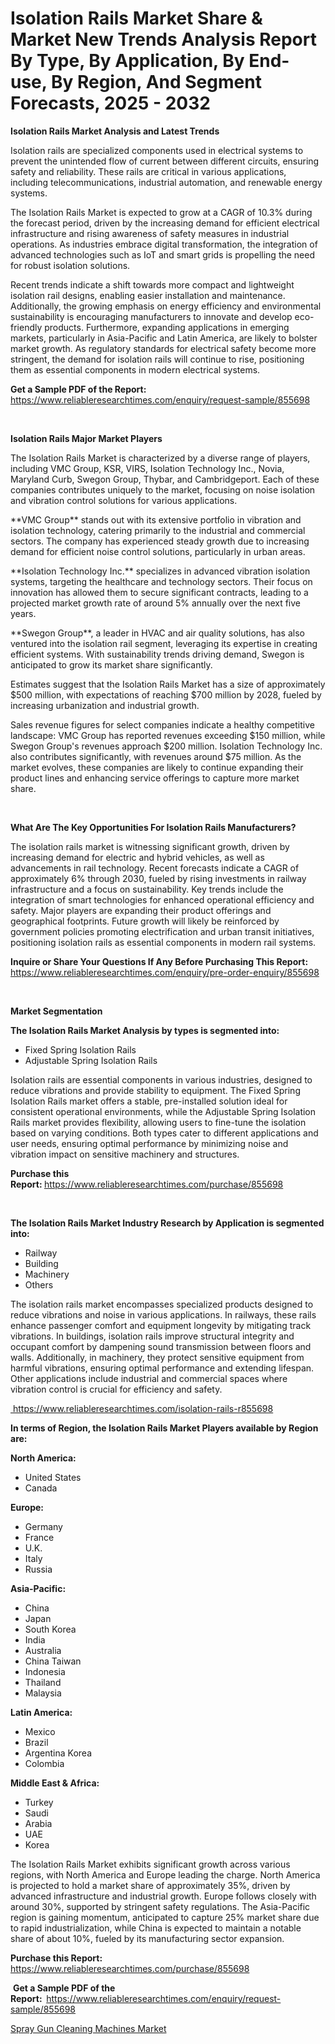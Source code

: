 <p><h1>Isolation Rails Market Share & Market New Trends Analysis Report By Type, By Application, By End-use, By Region, And Segment Forecasts, 2025 - 2032</h1></p><p><strong>Isolation Rails Market Analysis and Latest Trends</strong></p>
<p><p>Isolation rails are specialized components used in electrical systems to prevent the unintended flow of current between different circuits, ensuring safety and reliability. These rails are critical in various applications, including telecommunications, industrial automation, and renewable energy systems.</p><p>The Isolation Rails Market is expected to grow at a CAGR of 10.3% during the forecast period, driven by the increasing demand for efficient electrical infrastructure and rising awareness of safety measures in industrial operations. As industries embrace digital transformation, the integration of advanced technologies such as IoT and smart grids is propelling the need for robust isolation solutions.</p><p>Recent trends indicate a shift towards more compact and lightweight isolation rail designs, enabling easier installation and maintenance. Additionally, the growing emphasis on energy efficiency and environmental sustainability is encouraging manufacturers to innovate and develop eco-friendly products. Furthermore, expanding applications in emerging markets, particularly in Asia-Pacific and Latin America, are likely to bolster market growth. As regulatory standards for electrical safety become more stringent, the demand for isolation rails will continue to rise, positioning them as essential components in modern electrical systems.</p></p>
<p><strong>Get a Sample PDF of the Report:&nbsp;</strong> <a href="https://www.reliableresearchtimes.com/enquiry/request-sample/855698?utm_campaign=2457&utm_medium=2&utm_source=Github&utm_content=ia&utm_term=17022025&utm_id=isolation-rails">https://www.reliableresearchtimes.com/enquiry/request-sample/855698</a></p>
<p>&nbsp;</p>
<p><strong>Isolation Rails Major Market Players</strong></p>
<p><p>The Isolation Rails Market is characterized by a diverse range of players, including VMC Group, KSR, VIRS, Isolation Technology Inc., Novia, Maryland Curb, Swegon Group, Thybar, and Cambridgeport. Each of these companies contributes uniquely to the market, focusing on noise isolation and vibration control solutions for various applications.</p><p>**VMC Group** stands out with its extensive portfolio in vibration and isolation technology, catering primarily to the industrial and commercial sectors. The company has experienced steady growth due to increasing demand for efficient noise control solutions, particularly in urban areas. </p><p>**Isolation Technology Inc.** specializes in advanced vibration isolation systems, targeting the healthcare and technology sectors. Their focus on innovation has allowed them to secure significant contracts, leading to a projected market growth rate of around 5% annually over the next five years. </p><p>**Swegon Group**, a leader in HVAC and air quality solutions, has also ventured into the isolation rail segment, leveraging its expertise in creating efficient systems. With sustainability trends driving demand, Swegon is anticipated to grow its market share significantly.</p><p>Estimates suggest that the Isolation Rails Market has a size of approximately $500 million, with expectations of reaching $700 million by 2028, fueled by increasing urbanization and industrial growth. </p><p>Sales revenue figures for select companies indicate a healthy competitive landscape: VMC Group has reported revenues exceeding $150 million, while Swegon Group's revenues approach $200 million. Isolation Technology Inc. also contributes significantly, with revenues around $75 million. As the market evolves, these companies are likely to continue expanding their product lines and enhancing service offerings to capture more market share.</p></p>
<p>&nbsp;</p>
<p><strong>What Are The Key Opportunities For Isolation Rails Manufacturers?</strong></p>
<p><p>The isolation rails market is witnessing significant growth, driven by increasing demand for electric and hybrid vehicles, as well as advancements in rail technology. Recent forecasts indicate a CAGR of approximately 6% through 2030, fueled by rising investments in railway infrastructure and a focus on sustainability. Key trends include the integration of smart technologies for enhanced operational efficiency and safety. Major players are expanding their product offerings and geographical footprints. Future growth will likely be reinforced by government policies promoting electrification and urban transit initiatives, positioning isolation rails as essential components in modern rail systems.</p></p>
<p><strong>Inquire or Share Your Questions If Any Before Purchasing This Report:</strong> <a href="https://www.reliableresearchtimes.com/enquiry/pre-order-enquiry/855698?utm_campaign=2457&utm_medium=2&utm_source=Github&utm_content=ia&utm_term=17022025&utm_id=isolation-rails">https://www.reliableresearchtimes.com/enquiry/pre-order-enquiry/855698</a></p>
<p>&nbsp;</p>
<p><strong>Market Segmentation</strong></p>
<p><strong>The Isolation Rails Market Analysis by types is segmented into:</strong></p>
<p><ul><li>Fixed Spring Isolation Rails</li><li>Adjustable Spring Isolation Rails</li></ul></p>
<p><p>Isolation rails are essential components in various industries, designed to reduce vibrations and provide stability to equipment. The Fixed Spring Isolation Rails market offers a stable, pre-installed solution ideal for consistent operational environments, while the Adjustable Spring Isolation Rails market provides flexibility, allowing users to fine-tune the isolation based on varying conditions. Both types cater to different applications and user needs, ensuring optimal performance by minimizing noise and vibration impact on sensitive machinery and structures.</p></p>
<p><strong>Purchase this Report:&nbsp;</strong><a href="https://www.reliableresearchtimes.com/purchase/855698?utm_campaign=2457&utm_medium=2&utm_source=Github&utm_content=ia&utm_term=17022025&utm_id=isolation-rails">https://www.reliableresearchtimes.com/purchase/855698</a></p>
<p>&nbsp;</p>
<p><strong>The Isolation Rails Market Industry Research by Application is segmented into:</strong></p>
<p><ul><li>Railway</li><li>Building</li><li>Machinery</li><li>Others</li></ul></p>
<p><p>The isolation rails market encompasses specialized products designed to reduce vibrations and noise in various applications. In railways, these rails enhance passenger comfort and equipment longevity by mitigating track vibrations. In buildings, isolation rails improve structural integrity and occupant comfort by dampening sound transmission between floors and walls. Additionally, in machinery, they protect sensitive equipment from harmful vibrations, ensuring optimal performance and extending lifespan. Other applications include industrial and commercial spaces where vibration control is crucial for efficiency and safety.</p></p>
<p><a href="https://www.reliableresearchtimes.com/isolation-rails-r855698?utm_campaign=2457&utm_medium=2&utm_source=Github&utm_content=ia&utm_term=17022025&utm_id=isolation-rails">&nbsp;https://www.reliableresearchtimes.com/isolation-rails-r855698</a></p>
<p><strong>In terms of Region, the Isolation Rails Market Players available by Region are:</strong></p>
<p>
    <p> <strong> North America: </strong>
        <ul>
            <li>United States</li>
            <li>Canada</li>
        </ul>
        </p> 
    <p> <strong> Europe: </strong>
        <ul>
            <li>Germany</li>
            <li>France</li>
            <li>U.K.</li>
            <li>Italy</li>
            <li>Russia</li>
        </ul>
        </p> 
    <p> <strong> Asia-Pacific: </strong>
        <ul>
            <li>China</li>
            <li>Japan</li>
            <li>South Korea</li>
            <li>India</li>
            <li>Australia</li>
            <li>China Taiwan</li>
            <li>Indonesia</li>
            <li>Thailand</li>
            <li>Malaysia</li>
        </ul>
        </p> 
    <p> <strong> Latin America: </strong>
        <ul>
            <li>Mexico</li>
            <li>Brazil</li>
            <li>Argentina Korea</li>
            <li>Colombia</li>
        </ul>
        </p> 
    <p> <strong> Middle East & Africa: </strong>
        <ul>
            <li>Turkey</li>
            <li>Saudi</li>
            <li>Arabia</li>
            <li>UAE</li>
            <li>Korea</li>
        </ul>
    </p>
    </p>
<p><p>The Isolation Rails Market exhibits significant growth across various regions, with North America and Europe leading the charge. North America is projected to hold a market share of approximately 35%, driven by advanced infrastructure and industrial growth. Europe follows closely with around 30%, supported by stringent safety regulations. The Asia-Pacific region is gaining momentum, anticipated to capture 25% market share due to rapid industrialization, while China is expected to maintain a notable share of about 10%, fueled by its manufacturing sector expansion.</p></p>
<p><strong>Purchase this Report: </strong><a href="https://www.reliableresearchtimes.com/purchase/855698?utm_campaign=2457&utm_medium=2&utm_source=Github&utm_content=ia&utm_term=17022025&utm_id=isolation-rails">https://www.reliableresearchtimes.com/purchase/855698</a></p>
<p>&nbsp;<strong>Get a Sample PDF of the Report:&nbsp;&nbsp;</strong><a href="https://www.reliableresearchtimes.com/enquiry/request-sample/855698?utm_campaign=2457&utm_medium=2&utm_source=Github&utm_content=ia&utm_term=17022025&utm_id=isolation-rails">https://www.reliableresearchtimes.com/enquiry/request-sample/855698</a></p>
<p><strong></strong></p>
<p><p><a href="https://github.com/pelahotayabe/Market-Research-Report-List-1/blob/main/spray-gun-cleaning-machines-market.md?utm_campaign=2457&utm_medium=2&utm_source=Github&utm_content=ia&utm_term=17022025&utm_id=isolation-rails">Spray Gun Cleaning Machines Market</a></p></p>
